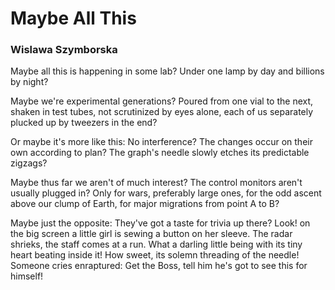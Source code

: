 # Maybe All This

### Wislawa Szymborska

Maybe all this
is happening in some lab?
Under one lamp by day
and billions by night?

Maybe we're experimental generations?
Poured from one vial to the next,
shaken in test tubes,
not scrutinized by eyes alone,
each of us separately
plucked up by tweezers in the end?

Or maybe it's more like this:
No interference?
The changes occur on their own
according to plan?
The graph's needle slowly etches
its predictable zigzags?

Maybe thus far we aren't of much interest?
The control monitors aren't usually plugged in?
Only for wars, preferably large ones,
for the odd ascent above our clump of Earth,
for major migrations from point A to B?

Maybe just the opposite:
They've got a taste for trivia up there?
Look! on the big screen a little girl
is sewing a button on her sleeve.
The radar shrieks,
the staff comes at a run.
What a darling little being
with its tiny heart beating inside it!
How sweet, its solemn
threading of the needle!
Someone cries enraptured:
Get the Boss,
tell him he's got to see this for himself!

